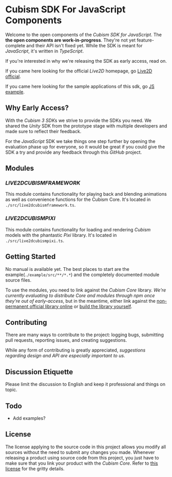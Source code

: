 ﻿# Cubism SDK For JavaScript Components

Welcome to the open components of the *Cubism SDK for JavaScript*. The **the open components are work-in-progress**.
They're not yet feature-complete and their API isn't fixed yet.
While the SDK is meant for *JavaScript*, it's written in *TypeScript*.

If you're interested in why we're releasing the SDK as early access, read on.

If you came here looking for the official *Live2D* homepage, go [Live2D official](http://www.live2d.com/products/cubism3).

If you came here looking for the sample applications of this sdk, go [JS example](https://live2d.github.io/CubismJsComponents/).


## Why Early Access?

With the *Cubism 3 SDK*s we strive to provide the SDKs you need.
We shared the *Unity* SDK from the prototype stage with multiple developers and made sure to reflect their feedback.

For the *JavaScript* SDK we take things one step further by opening the evaluation phase up for everyone,
so it would be great if you could give the SDK a try and provide any feedback through this *GitHub* project.


## Modules

### *LIVE2DCUBISMFRAMEWORK*

This module contains functionality for playing back and blending animations as well as convenience functions for the Cubism Core.
It's located in `./src/live2dcubismframework.ts`.


### *LIVE2DCUBISMPIXI*

This module contains functionality for loading and rendering *Cubism* models with the phantastic *Pixi* library.
It's located in `./src/live2dcubismpixi.ts`.


## Getting Started

No manual is available yet. The best places to start are the example(`./example/src/**/*.*`) and
the completely documented module source files.

To use the modules, you need to link against the *Cubism Core* library.
*We're currently evaluating to distribute Core and modules through npm once they're out of early-access*,
but in the meantime, either link against the [non-permanent official library online](http://live2d.github.io/#js) or
[build the library yourself](https://github.com/Live2D/CubismBindings).


## Contributing

There are many ways to contribute to the project: logging bugs, submitting pull requests, reporting issues, and creating suggestions.

While any form of contributing is greatly appreciated, *suggestions regarding design and API are especially important to us*.


## Discussion Etiquette

Please limit the discussion to English and keep it professional and things on topic.


## Todo

- Add examples?


## License

The license applying to the source code in this project allows you modify all sources without the need to submit any changes you made.
Whenever releasing a product using source code from this project, you just have to make sure that you link your product with the *Cubism Core*.
Refer to [this license](http://live2d.com/eula/live2d-open-software-license-agreement_en.html) for the gritty details.
